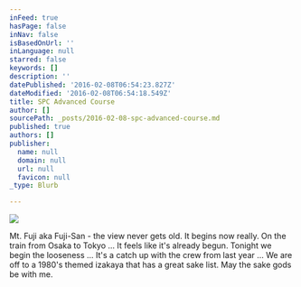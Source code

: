 ```yaml
---
inFeed: true
hasPage: false
inNav: false
isBasedOnUrl: ''
inLanguage: null
starred: false
keywords: []
description: ''
datePublished: '2016-02-08T06:54:23.827Z'
dateModified: '2016-02-08T06:54:18.549Z'
title: SPC Advanced Course
author: []
sourcePath: _posts/2016-02-08-spc-advanced-course.md
published: true
authors: []
publisher:
  name: null
  domain: null
  url: null
  favicon: null
_type: Blurb

---
```

![](https://the-grid-user-content.s3-us-west-2.amazonaws.com/21c6a8f4-c1c3-4dc8-8d58-ddb1a7059ed7.jpg)

Mt. Fuji aka Fuji-San - the view never gets old. It begins now really. On the train from Osaka to Tokyo ... It feels like it's already begun. Tonight we begin the looseness ... It's a catch up with the crew from last year ... We are off to a 1980's themed izakaya that has a great sake list. May the sake gods be with me.